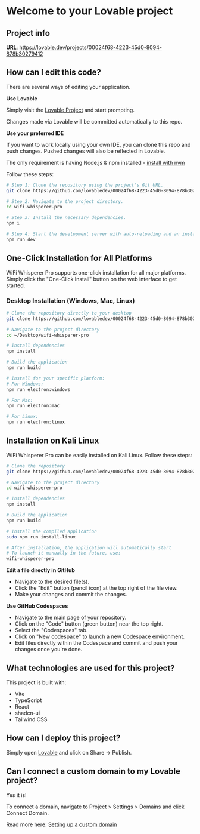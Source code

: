 

# Welcome to your Lovable project

## Project info

**URL**: https://lovable.dev/projects/00024f68-4223-45d0-8094-878b30279412

## How can I edit this code?

There are several ways of editing your application.

**Use Lovable**

Simply visit the [Lovable Project](https://lovable.dev/projects/00024f68-4223-45d0-8094-878b30279412) and start prompting.

Changes made via Lovable will be committed automatically to this repo.

**Use your preferred IDE**

If you want to work locally using your own IDE, you can clone this repo and push changes. Pushed changes will also be reflected in Lovable.

The only requirement is having Node.js & npm installed - [install with nvm](https://github.com/nvm-sh/nvm#installing-and-updating)

Follow these steps:

```sh
# Step 1: Clone the repository using the project's Git URL.
git clone https://github.com/lovabledev/00024f68-4223-45d0-8094-878b30279412.git wifi-whisperer-pro

# Step 2: Navigate to the project directory.
cd wifi-whisperer-pro

# Step 3: Install the necessary dependencies.
npm i

# Step 4: Start the development server with auto-reloading and an instant preview.
npm run dev
```

## One-Click Installation for All Platforms

WiFi Whisperer Pro supports one-click installation for all major platforms. Simply click the "One-Click Install" button on the web interface to get started.

### Desktop Installation (Windows, Mac, Linux)

```sh
# Clone the repository directly to your desktop
git clone https://github.com/lovabledev/00024f68-4223-45d0-8094-878b30279412.git ~/Desktop/wifi-whisperer-pro

# Navigate to the project directory
cd ~/Desktop/wifi-whisperer-pro

# Install dependencies
npm install

# Build the application
npm run build

# Install for your specific platform:
# For Windows:
npm run electron:windows

# For Mac:
npm run electron:mac

# For Linux:
npm run electron:linux
```

## Installation on Kali Linux

WiFi Whisperer Pro can be easily installed on Kali Linux. Follow these steps:

```sh
# Clone the repository
git clone https://github.com/lovabledev/00024f68-4223-45d0-8094-878b30279412.git wifi-whisperer-pro

# Navigate to the project directory
cd wifi-whisperer-pro

# Install dependencies
npm install

# Build the application
npm run build

# Install the compiled application
sudo npm run install-linux

# After installation, the application will automatically start
# To launch it manually in the future, use:
wifi-whisperer-pro
```

**Edit a file directly in GitHub**

- Navigate to the desired file(s).
- Click the "Edit" button (pencil icon) at the top right of the file view.
- Make your changes and commit the changes.

**Use GitHub Codespaces**

- Navigate to the main page of your repository.
- Click on the "Code" button (green button) near the top right.
- Select the "Codespaces" tab.
- Click on "New codespace" to launch a new Codespace environment.
- Edit files directly within the Codespace and commit and push your changes once you're done.

## What technologies are used for this project?

This project is built with:

- Vite
- TypeScript
- React
- shadcn-ui
- Tailwind CSS

## How can I deploy this project?

Simply open [Lovable](https://lovable.dev/projects/00024f68-4223-45d0-8094-878b30279412) and click on Share -> Publish.

## Can I connect a custom domain to my Lovable project?

Yes it is!

To connect a domain, navigate to Project > Settings > Domains and click Connect Domain.

Read more here: [Setting up a custom domain](https://docs.lovable.dev/tips-tricks/custom-domain#step-by-step-guide)

